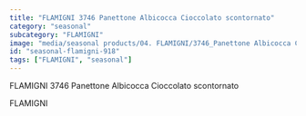 ```yaml
---
title: "FLAMIGNI 3746 Panettone Albicocca Cioccolato scontornato"
category: "seasonal"
subcategory: "FLAMIGNI"
image: "media/seasonal products/04. FLAMIGNI/3746_Panettone Albicocca Cioccolato_scontornato.jpg"
id: "seasonal-flamigni-918"
tags: ["FLAMIGNI", "seasonal"]
---
```


FLAMIGNI 3746 Panettone Albicocca Cioccolato scontornato

FLAMIGNI
